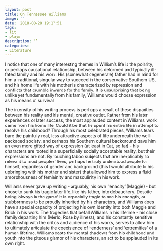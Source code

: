 ```yaml
---
layout: post
title: On Tennessee Williams
image: ''
date:  2018-08-28 19:17:51
tags:
- lit
- plays
description: ‘’
categories:
- Literature
---
```


I notice that one of many interesting themes in William’s life is the polarity, or perhaps causational relationship, between his deformed and typically ill-fated family and his work. His (somewhat degenerate) father had in mind for him a traditional, singular way to succeed in the conservative Southern US, and his home life with his mother is characterized by repression and conflicts that crumble inwards for the family. It is unsurprising that being unlike yet fundamentally from his family, Williams would choose expression as his means of survival.

The intensity of his writing process is perhaps a result of these disparities between his reality and his mental, creative outlet. Rather from his later experiences or later success, the most applauded content in Williams’ work came from his home life. Could it be that he spent his entire life in attempt to resolve his childhood? Through his most celebrated pieces, Williams tears bare the painfully real, less attractive aspects of life underneath the well-packaged society, and perhaps his Southern cultural background gave him an even more gifted way of expression (at least in Cat, so far) - his characters are rooted in a superficially socially acceptable reality, but their expressions are not. By touching taboo subjects that are inexplicably so relevant to most peoples’ lives, perhaps he truly understood people for himself, regardless of gender and background (this I would attribute to his upbringing with his mother and sister) that allowed him to express a fluid amorphousness of femininity and masculinity in his work. 

Williams never gave up writing - arguably, his own ‘tenacity’ (Maggie) - but chose to sunk his tragic later life, like his father, into debauchery. Despite being ‘always in the game’ it is especially tragic to see his strength, or stubbornness to be proudly inherited by his characters, and Williams does have a special capacity of projecting his own identity into both Maggie and Brick in his work. The tragedies that befall Williams in his lifetime - his close family departing him (Merlo, Rose by illness), and his constantly sensitive relationship with the critics and audience of his works, serves to allow him to ultimately articulate the coexistence of ‘tenderness’ and ‘extremities’ of a human lifetime. Williams casts the mental shadows from his childhood and youth into the piteous glamor of his characters, an act to be applauded in its own right.